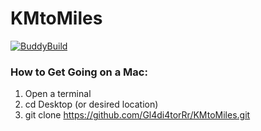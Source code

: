 # KMtoMiles

[![BuddyBuild](https://dashboard.buddybuild.com/api/statusImage?appID=564e7bd2a3bb170100966092&branch=master&build=latest)](https://dashboard.buddybuild.com/apps/564e7bd2a3bb170100966092/build/latest)

### How to Get Going on a Mac:
1. Open a terminal
2. cd Desktop (or desired location)
3. git clone https://github.com/Gl4di4torRr/KMtoMiles.git

